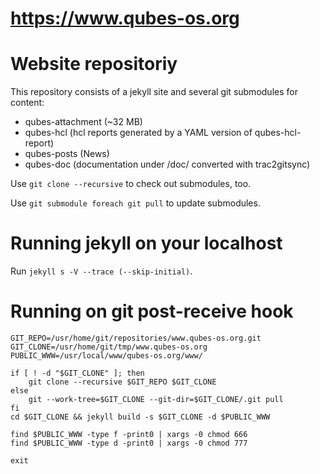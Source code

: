 # https://www.qubes-os.org

# Website repositoriy

This repository consists of a jekyll site and several git submodules 
for content:

- qubes-attachment (~32 MB)
- qubes-hcl (hcl reports generated by a YAML version of qubes-hcl-report)
- qubes-posts (News)
- qubes-doc (documentation under /doc/ converted with trac2gitsync)

Use `git clone --recursive` to check out submodules, too.

Use `git submodule foreach git pull` to update submodules.

# Running jekyll on your localhost

Run `jekyll s -V --trace (--skip-initial)`.

# Running on git post-receive hook

```
GIT_REPO=/usr/home/git/repositories/www.qubes-os.org.git
GIT_CLONE=/usr/home/git/tmp/www.qubes-os.org
PUBLIC_WWW=/usr/local/www/qubes-os.org/www/

if [ ! -d "$GIT_CLONE" ]; then
    git clone --recursive $GIT_REPO $GIT_CLONE
else
    git --work-tree=$GIT_CLONE --git-dir=$GIT_CLONE/.git pull
fi
cd $GIT_CLONE && jekyll build -s $GIT_CLONE -d $PUBLIC_WWW

find $PUBLIC_WWW -type f -print0 | xargs -0 chmod 666
find $PUBLIC_WWW -type d -print0 | xargs -0 chmod 777

exit
```
